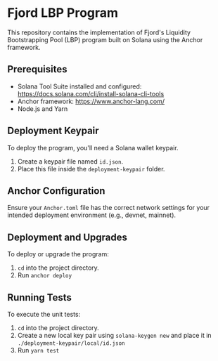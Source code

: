 # Fjord LBP Program

This repository contains the implementation of Fjord's Liquidity Bootstrapping Pool (LBP) program built on Solana using the Anchor framework.

## Prerequisites

- Solana Tool Suite installed and configured: https://docs.solana.com/cli/install-solana-cli-tools
- Anchor framework: https://www.anchor-lang.com/
- Node.js and Yarn

## Deployment Keypair

To deploy the program, you'll need a Solana wallet keypair.

1. Create a keypair file named `id.json`.
2. Place this file inside the `deployment-keypair` folder.

## Anchor Configuration

Ensure your `Anchor.toml` file has the correct network settings for your intended deployment environment (e.g., devnet, mainnet).

## Deployment and Upgrades

To deploy or upgrade the program:

1. `cd` into the project directory.
2. Run `anchor deploy`

## Running Tests

To execute the unit tests:

1. `cd` into the project directory.
2. Create a new local key pair using `solana-keygen new` and place it in `./deployment-keypair/local/id.json`
3. Run `yarn test`
